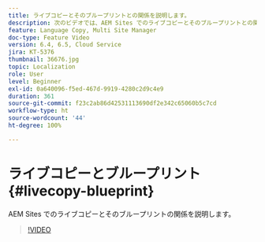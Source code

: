 ```yaml
---
title: ライブコピーとそのブループリントとの関係を説明します。
description: 次のビデオでは、AEM Sites でのライブコピーとそのブループリントとの関係を説明します。
feature: Language Copy, Multi Site Manager
doc-type: Feature Video
version: 6.4, 6.5, Cloud Service
jira: KT-5376
thumbnail: 36676.jpg
topic: Localization
role: User
level: Beginner
exl-id: 0a640096-f5ed-467d-9919-4280c2d9c4e9
duration: 361
source-git-commit: f23c2ab86d42531113690df2e342c65060b5c7cd
workflow-type: ht
source-wordcount: '44'
ht-degree: 100%

---
```


# ライブコピーとブループリント {#livecopy-blueprint}

AEM Sites でのライブコピーとそのブループリントの関係を説明します。

>[!VIDEO](https://video.tv.adobe.com/v/36676?quality=12&learn=on)

